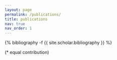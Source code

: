 ```yaml
---
layout: page
permalink: /publications/
title: publications
nav: true
nav_order: 1
---
```

<!-- _pages/publications.md -->
<div class="publications">

{% bibliography -f {{ site.scholar.bibliography }} %}

(* equal contribution)
</div>
